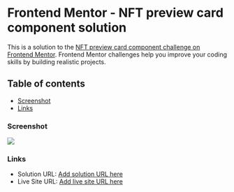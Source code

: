 # Frontend Mentor - NFT preview card component solution

This is a solution to the [NFT preview card component challenge on Frontend Mentor](https://www.frontendmentor.io/challenges/nft-preview-card-component-SbdUL_w0U). Frontend Mentor challenges help you improve your coding skills by building realistic projects. 

## Table of contents

  - [Screenshot](#screenshot)
  - [Links](#links)
  
  ### Screenshot
  ![](/home/olawoyin/repos/nft-preview-card-component-main/screenshot.png)
  
  ### Links

- Solution URL: [Add solution URL here](https://github.com/0la-lekan/nft-preview-card-component-main)
- Live Site URL: [Add live site URL here](https://0la-lekan.github.io/nft-preview-card-component-main/)

